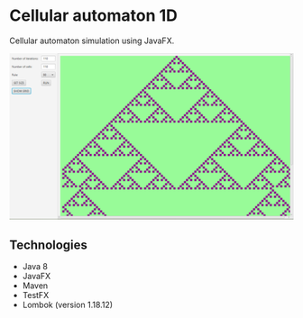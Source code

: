 # Cellular automaton 1D
Cellular automaton simulation using JavaFX. 

![CA simulation](./simulation.PNG) 

## Technologies
- Java 8
- JavaFX
- Maven
- TestFX
- Lombok (version 1.18.12)

